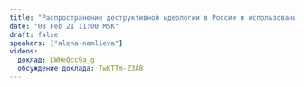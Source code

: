 ```yaml
---
title: "Распространение деструктивной идеологии в России и использование сети интернет для её продвижения на примере МОД «Аллатра»"
date: "08 Feb 21 11:00 MSK"
draft: false
speakers: ["alena-namlieva"] 
videos:
  доклад: LWHeQcc9a_g
  обсуждение доклада: TwKTTm-Z3A8
--- 
```

